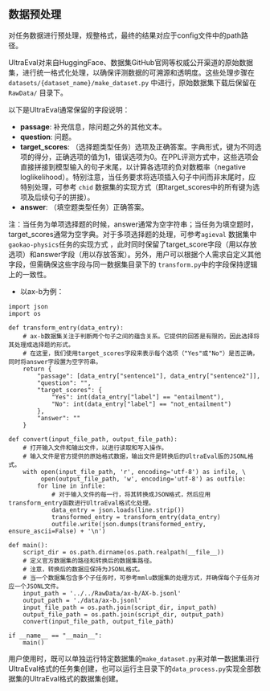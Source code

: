 ## 数据预处理

对任务数据进行预处理，规整格式，最终的结果对应于config文件中的path路径。

UltraEval对来自HuggingFace、数据集GitHub官网等权威公开渠道的原始数据集，进行统一格式化处理，以确保评测数据的可溯源和透明度。这些处理步骤在 `datasets/{dataset_name}/make_dataset.py` 中进行，原始数据集下载后保留在 `RawData/` 目录下。

以下是UltraEval通常保留的字段说明：

- **passage**: 补充信息，除问题之外的其他文本。
- **question**: 问题。
- **target_scores**: （选择题类型任务）选项及正确答案。字典形式，键为不同选项的得分，正确选项的值为1，错误选项为0。在PPL评测方式中，这些选项会直接拼接到模型输入的句子末尾，以计算各选项的负对数概率（negative loglikelihood）。特别注意，当任务要求将选项插入句子中间而非末尾时，应特别处理，可参考 `chid` 数据集的实现方式（即target_scores中的所有键为选项及后续句子的拼接）。
- **answer**: （填空题类型任务）正确答案。

注：当任务为单项选择题的时候，answer通常为空字符串；当任务为填空题时，target_scores通常为空字典。对于多项选择题的处理，可参考`agieval` 数据集中`gaokao-physics`任务的实现方式 ，此时同时保留了target_score字段（用以存放选项）和answer字段（用以存放答案）。另外，用户可以根据个人需求自定义其他字段，但需确保这些字段与同一数据集目录下的 `transform.py`中的字段保持逻辑上的一致性。

- 以ax-b为例：

```
import json
import os

def transform_entry(data_entry):
    # ax-b数据集关注于判断两个句子之间的蕴含关系。它提供的回答是有限的，因此选择将其处理成选择题的形式。
    # 在这里，我们使用target_scores字段来表示每个选项（"Yes"或"No"）是否正确，同时将answer字段置为空字符串。
    return {
        "passage": [data_entry["sentence1"], data_entry["sentence2"]],
        "question": "",
        "target_scores": {
            "Yes": int(data_entry["label"] == "entailment"),
            "No": int(data_entry["label"] == "not_entailment")
        },
        "answer": ""
    }

def convert(input_file_path, output_file_path):
    # 打开输入文件和输出文件，以进行读取和写入操作。
    # 输入文件是官方提供的原始格式数据，输出文件是转换后的UltraEval版的JSONL格式。
    with open(input_file_path, 'r', encoding='utf-8') as infile, \
         open(output_file_path, 'w', encoding='utf-8') as outfile:
        for line in infile:
            # 对于输入文件的每一行，将其转换成JSON格式，然后应用transform_entry函数进行UltraEval格式化处理。
            data_entry = json.loads(line.strip())
            transformed_entry = transform_entry(data_entry)
            outfile.write(json.dumps(transformed_entry, ensure_ascii=False) + '\n')

def main():
    script_dir = os.path.dirname(os.path.realpath(__file__))
    # 定义官方数据集的路径和转换后的数据集路径。
    # 注意，转换后的数据应保持为JSONL格式。
    # 当一个数据集包含多个子任务时，可参考mmlu数据集的处理方式，并确保每个子任务对应一个JSONL文件。
    input_path = '../../RawData/ax-b/AX-b.jsonl'
    output_path = './data/ax-b.jsonl'
    input_file_path = os.path.join(script_dir, input_path)
    output_file_path = os.path.join(script_dir, output_path)
    convert(input_file_path, output_file_path)

if __name__ == "__main__":
    main()
```

用户使用时，既可以单独运行特定数据集的`make_dataset.py`来对单一数据集进行UltraEval格式的任务集创建，也可以运行主目录下的`data_process.py`实现全部数据集的UltraEval格式的数据集创建。